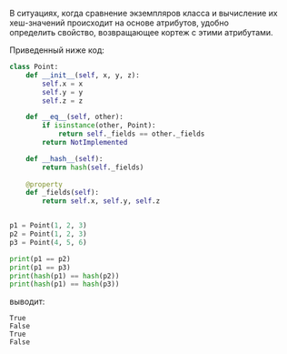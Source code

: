 В ситуациях, когда сравнение экземпляров класса и вычисление их хеш-значений происходит на основе атрибутов, удобно определить свойство, возвращающее кортеж с этими атрибутами.

Приведенный ниже код:

```python
class Point:
    def __init__(self, x, y, z):
        self.x = x
        self.y = y
        self.z = z

    def __eq__(self, other):
        if isinstance(other, Point):
            return self._fields == other._fields
        return NotImplemented

    def __hash__(self):
        return hash(self._fields)
    
    @property
    def _fields(self):
        return self.x, self.y, self.z


p1 = Point(1, 2, 3)
p2 = Point(1, 2, 3)
p3 = Point(4, 5, 6)

print(p1 == p2)
print(p1 == p3)
print(hash(p1) == hash(p2))
print(hash(p1) == hash(p3))
```

выводит:

```no-highlight
True
False
True
False
```